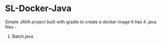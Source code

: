 # SL-Docker-Java
Simple JAVA project built with gradle to create a docker image
It has 4 .java files - 
1. Batch.java
